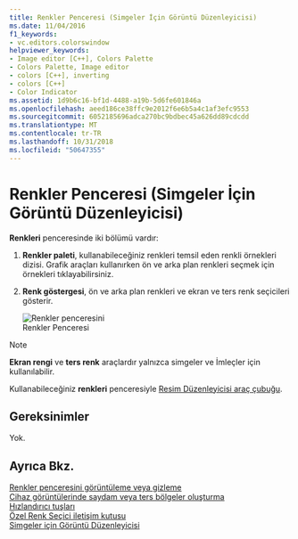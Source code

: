```yaml
---
title: Renkler Penceresi (Simgeler İçin Görüntü Düzenleyicisi)
ms.date: 11/04/2016
f1_keywords:
- vc.editors.colorswindow
helpviewer_keywords:
- Image editor [C++], Colors Palette
- Colors Palette, Image editor
- colors [C++], inverting
- colors [C++]
- Color Indicator
ms.assetid: 1d9b6c16-bf1d-4488-a19b-5d6fe601846a
ms.openlocfilehash: aeed186ce38ffc9e2012f6e6b5a4c1af3efc9553
ms.sourcegitcommit: 6052185696adca270bc9bdbec45a626dd89cdcdd
ms.translationtype: MT
ms.contentlocale: tr-TR
ms.lasthandoff: 10/31/2018
ms.locfileid: "50647355"
---
```

# <a name="colors-window-image-editor-for-icons"></a>Renkler Penceresi (Simgeler İçin Görüntü Düzenleyicisi)

**Renkleri** penceresinde iki bölümü vardır:

1. **Renkler paleti**, kullanabileceğiniz renkleri temsil eden renkli örnekleri dizisi. Grafik araçları kullanırken ön ve arka plan renkleri seçmek için örnekleri tıklayabilirsiniz.

2. **Renk göstergesi**, ön ve arka plan renkleri ve ekran ve ters renk seçicileri gösterir.

   ![Renkler penceresini](../windows/media/vccolorswindow.gif "vcColorsWindow")<br/>
   Renkler Penceresi

> [!NOTE]
> **Ekran rengi** ve **ters renk** araçlardır yalnızca simgeler ve İmleçler için kullanılabilir.

Kullanabileceğiniz **renkleri** penceresiyle [Resim Düzenleyicisi araç çubuğu](../windows/toolbar-image-editor-for-icons.md).

## <a name="requirements"></a>Gereksinimler

Yok.

## <a name="see-also"></a>Ayrıca Bkz.

[Renkler penceresini görüntüleme veya gizleme](../windows/displaying-or-hiding-the-colors-window-image-editor-for-icons.md)<br/>
[Cihaz görüntülerinde saydam veya ters bölgeler oluşturma](../windows/creating-transparent-or-inverse-regions-in-device-images.md)<br/>
[Hızlandırıcı tuşları](../windows/accelerator-keys-image-editor-for-icons.md)<br/>
[Özel Renk Seçici iletişim kutusu](../windows/custom-color-selector-dialog-box-image-editor-for-icons.md)<br/>
[Simgeler için Görüntü Düzenleyicisi](../windows/image-editor-for-icons.md)